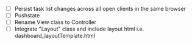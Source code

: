 - [ ] Persist task list changes across all open clients in the same browser
- [ ] Pushstate
- [ ] Rename View class to Controller
- [ ] Integrate "Layout" class and include layout html i.e. dashboard_layoutTemplate.html
